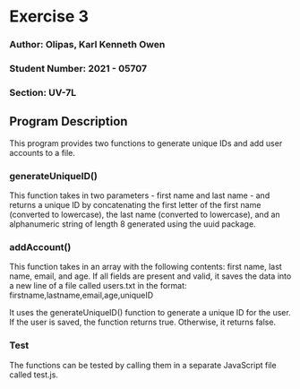 # Exercise 3
### Author: Olipas, Karl Kenneth Owen
### Student Number: 2021 - 05707
### Section: UV-7L

## Program Description
This program provides two functions to generate unique IDs and add user accounts to a file.

### generateUniqueID()
This function takes in two parameters - first name and last name - and returns a unique ID by concatenating the first letter of the first name (converted to lowercase), the last name (converted to lowercase), and an alphanumeric string of length 8 generated using the uuid package.

### addAccount()
This function takes in an array with the following contents: first name, last name, email, and age. If all fields are present and valid, it saves the data into a new line of a file called users.txt in the format:
    firstname,lastname,email,age,uniqueID

It uses the generateUniqueID() function to generate a unique ID for the user. If the user is saved, the function returns true. Otherwise, it returns false.

### Test
The functions can be tested by calling them in a separate JavaScript file called test.js.